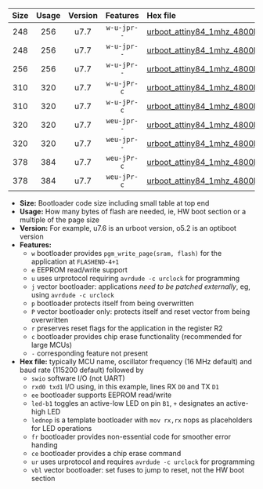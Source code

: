 |Size|Usage|Version|Features|Hex file|
|:-:|:-:|:-:|:-:|:--|
|248|256|u7.7|`w-u-jpr--`|[urboot_attiny84_1mhz_4800bps_swio_rxa3_txa2_led+a4_ur_vbl.hex](https://raw.githubusercontent.com/stefanrueger/urboot.hex/main/mcus/attiny84/fcpu_1mhz/4800_bps/urboot_attiny84_1mhz_4800bps_swio_rxa3_txa2_led+a4_ur_vbl.hex)|
|248|256|u7.7|`w-u-jpr--`|[urboot_attiny84_1mhz_4800bps_swio_rxa3_txa2_lednop_ur_vbl.hex](https://raw.githubusercontent.com/stefanrueger/urboot.hex/main/mcus/attiny84/fcpu_1mhz/4800_bps/urboot_attiny84_1mhz_4800bps_swio_rxa3_txa2_lednop_ur_vbl.hex)|
|256|256|u7.7|`w-u-jPr--`|[urboot_attiny84_1mhz_4800bps_swio_rxa3_txa2_ur_vbl.hex](https://raw.githubusercontent.com/stefanrueger/urboot.hex/main/mcus/attiny84/fcpu_1mhz/4800_bps/urboot_attiny84_1mhz_4800bps_swio_rxa3_txa2_ur_vbl.hex)|
|310|320|u7.7|`w-u-jPr-c`|[urboot_attiny84_1mhz_4800bps_swio_rxa3_txa2_led+a4_fr_ce_ur_vbl.hex](https://raw.githubusercontent.com/stefanrueger/urboot.hex/main/mcus/attiny84/fcpu_1mhz/4800_bps/urboot_attiny84_1mhz_4800bps_swio_rxa3_txa2_led+a4_fr_ce_ur_vbl.hex)|
|310|320|u7.7|`w-u-jPr-c`|[urboot_attiny84_1mhz_4800bps_swio_rxa3_txa2_lednop_fr_ce_ur_vbl.hex](https://raw.githubusercontent.com/stefanrueger/urboot.hex/main/mcus/attiny84/fcpu_1mhz/4800_bps/urboot_attiny84_1mhz_4800bps_swio_rxa3_txa2_lednop_fr_ce_ur_vbl.hex)|
|320|320|u7.7|`weu-jpr--`|[urboot_attiny84_1mhz_4800bps_swio_rxa3_txa2_ee_led+a4_ur_vbl.hex](https://raw.githubusercontent.com/stefanrueger/urboot.hex/main/mcus/attiny84/fcpu_1mhz/4800_bps/urboot_attiny84_1mhz_4800bps_swio_rxa3_txa2_ee_led+a4_ur_vbl.hex)|
|320|320|u7.7|`weu-jpr--`|[urboot_attiny84_1mhz_4800bps_swio_rxa3_txa2_ee_lednop_ur_vbl.hex](https://raw.githubusercontent.com/stefanrueger/urboot.hex/main/mcus/attiny84/fcpu_1mhz/4800_bps/urboot_attiny84_1mhz_4800bps_swio_rxa3_txa2_ee_lednop_ur_vbl.hex)|
|378|384|u7.7|`weu-jPr-c`|[urboot_attiny84_1mhz_4800bps_swio_rxa3_txa2_ee_led+a4_fr_ce_ur_vbl.hex](https://raw.githubusercontent.com/stefanrueger/urboot.hex/main/mcus/attiny84/fcpu_1mhz/4800_bps/urboot_attiny84_1mhz_4800bps_swio_rxa3_txa2_ee_led+a4_fr_ce_ur_vbl.hex)|
|378|384|u7.7|`weu-jPr-c`|[urboot_attiny84_1mhz_4800bps_swio_rxa3_txa2_ee_lednop_fr_ce_ur_vbl.hex](https://raw.githubusercontent.com/stefanrueger/urboot.hex/main/mcus/attiny84/fcpu_1mhz/4800_bps/urboot_attiny84_1mhz_4800bps_swio_rxa3_txa2_ee_lednop_fr_ce_ur_vbl.hex)|

- **Size:** Bootloader code size including small table at top end
- **Usage:** How many bytes of flash are needed, ie, HW boot section or a multiple of the page size
- **Version:** For example, u7.6 is an urboot version, o5.2 is an optiboot version
- **Features:**
  + `w` bootloader provides `pgm_write_page(sram, flash)` for the application at `FLASHEND-4+1`
  + `e` EEPROM read/write support
  + `u` uses urprotocol requiring `avrdude -c urclock` for programming
  + `j` vector bootloader: applications *need to be patched externally*, eg, using `avrdude -c urclock`
  + `p` bootloader protects itself from being overwritten
  + `P` vector bootloader only: protects itself and reset vector from being overwritten
  + `r` preserves reset flags for the application in the register R2
  + `c` bootloader provides chip erase functionality (recommended for large MCUs)
  + `-` corresponding feature not present
- **Hex file:** typically MCU name, oscillator frequency (16 MHz default) and baud rate (115200 default) followed by
  + `swio` software I/O (not UART)
  + `rxd0 txd1` I/O using, in this example, lines RX `D0` and TX `D1`
  + `ee` bootloader supports EEPROM read/write
  + `led-b1` toggles an active-low LED on pin `B1`, `+` designates an active-high LED
  + `lednop` is a template bootloader with `mov rx,rx` nops as placeholders for LED operations
  + `fr` bootloader provides non-essential code for smoother error handing
  + `ce` bootloader provides a chip erase command
  + `ur` uses urprotocol and requires `avrdude -c urclock` for programming
  + `vbl` vector bootloader: set fuses to jump to reset, not the HW boot section
